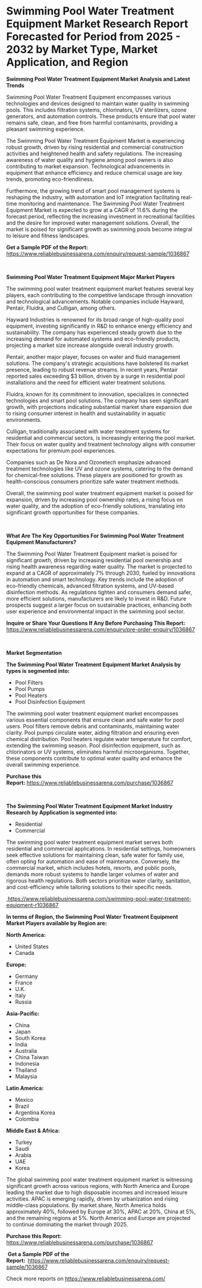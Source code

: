<p><h1>Swimming Pool Water Treatment Equipment Market Research Report Forecasted for Period from 2025 -  2032 by Market Type, Market Application, and Region</h1></p><p><strong>Swimming Pool Water Treatment Equipment Market Analysis and Latest Trends</strong></p>
<p><p>Swimming Pool Water Treatment Equipment encompasses various technologies and devices designed to maintain water quality in swimming pools. This includes filtration systems, chlorinators, UV sterilizers, ozone generators, and automation controls. These products ensure that pool water remains safe, clean, and free from harmful contaminants, providing a pleasant swimming experience.</p><p>The Swimming Pool Water Treatment Equipment Market is experiencing robust growth, driven by rising residential and commercial construction activities and heightened health and safety regulations. The increasing awareness of water quality and hygiene among pool owners is also contributing to market expansion. Technological advancements in equipment that enhance efficiency and reduce chemical usage are key trends, promoting eco-friendliness.</p><p>Furthermore, the growing trend of smart pool management systems is reshaping the industry, with automation and IoT integration facilitating real-time monitoring and maintenance. The Swimming Pool Water Treatment Equipment Market is expected to grow at a CAGR of 11.6% during the forecast period, reflecting the increasing investment in recreational facilities and the desire for improved water management solutions. Overall, the market is poised for significant growth as swimming pools become integral to leisure and fitness landscapes.</p></p>
<p><strong>Get a Sample PDF of the Report:&nbsp;</strong> <a href="https://www.reliablebusinessarena.com/enquiry/request-sample/1036867?utm_campaign=2039&utm_medium=2&utm_source=Github&utm_content=ia&utm_term=10042025&utm_id=swimming-pool-water-treatment-equipment">https://www.reliablebusinessarena.com/enquiry/request-sample/1036867</a></p>
<p>&nbsp;</p>
<p><strong>Swimming Pool Water Treatment Equipment Major Market Players</strong></p>
<p><p>The swimming pool water treatment equipment market features several key players, each contributing to the competitive landscape through innovation and technological advancements. Notable companies include Hayward, Pentair, Fluidra, and Culligan, among others.</p><p>Hayward Industries is renowned for its broad range of high-quality pool equipment, investing significantly in R&D to enhance energy efficiency and sustainability. The company has experienced steady growth due to the increasing demand for automated systems and eco-friendly products, projecting a market size increase alongside overall industry growth.</p><p>Pentair, another major player, focuses on water and fluid management solutions. The company's strategic acquisitions have bolstered its market presence, leading to robust revenue streams. In recent years, Pentair reported sales exceeding $3 billion, driven by a surge in residential pool installations and the need for efficient water treatment solutions.</p><p>Fluidra, known for its commitment to innovation, specializes in connected technologies and smart pool solutions. The company has seen significant growth, with projections indicating substantial market share expansion due to rising consumer interest in health and sustainability in aquatic environments.</p><p>Culligan, traditionally associated with water treatment systems for residential and commercial sectors, is increasingly entering the pool market. Their focus on water quality and treatment technology aligns with consumer expectations for premium pool experiences.</p><p>Companies such as De Nora and Ozonetech emphasize advanced treatment technologies like UV and ozone systems, catering to the demand for chemical-free solutions. These players are positioned for growth as health-conscious consumers prioritize safe water treatment methods.</p><p>Overall, the swimming pool water treatment equipment market is poised for expansion, driven by increasing pool ownership rates, a rising focus on water quality, and the adoption of eco-friendly solutions, translating into significant growth opportunities for these companies.</p></p>
<p>&nbsp;</p>
<p><strong>What Are The Key Opportunities For Swimming Pool Water Treatment Equipment Manufacturers?</strong></p>
<p><p>The Swimming Pool Water Treatment Equipment market is poised for significant growth, driven by increasing residential pool ownership and rising health awareness regarding water quality. The market is projected to expand at a CAGR of approximately 7% through 2030, fueled by innovations in automation and smart technology. Key trends include the adoption of eco-friendly chemicals, advanced filtration systems, and UV-based disinfection methods. As regulations tighten and consumers demand safer, more efficient solutions, manufacturers are likely to invest in R&D. Future prospects suggest a larger focus on sustainable practices, enhancing both user experience and environmental impact in the swimming pool sector.</p></p>
<p><strong>Inquire or Share Your Questions If Any Before Purchasing This Report:</strong> <a href="https://www.reliablebusinessarena.com/enquiry/pre-order-enquiry/1036867?utm_campaign=2039&utm_medium=2&utm_source=Github&utm_content=ia&utm_term=10042025&utm_id=swimming-pool-water-treatment-equipment">https://www.reliablebusinessarena.com/enquiry/pre-order-enquiry/1036867</a></p>
<p>&nbsp;</p>
<p><strong>Market Segmentation</strong></p>
<p><strong>The Swimming Pool Water Treatment Equipment Market Analysis by types is segmented into:</strong></p>
<p><ul><li>Pool Filters</li><li>Pool Pumps</li><li>Pool Heaters</li><li>Pool Disinfection Equipment</li></ul></p>
<p><p>The swimming pool water treatment equipment market encompasses various essential components that ensure clean and safe water for pool users. Pool filters remove debris and contaminants, maintaining water clarity. Pool pumps circulate water, aiding filtration and ensuring even chemical distribution. Pool heaters regulate water temperature for comfort, extending the swimming season. Pool disinfection equipment, such as chlorinators or UV systems, eliminates harmful microorganisms. Together, these components contribute to optimal water quality and enhance the overall swimming experience.</p></p>
<p><strong>Purchase this Report:&nbsp;</strong><a href="https://www.reliablebusinessarena.com/purchase/1036867?utm_campaign=2039&utm_medium=2&utm_source=Github&utm_content=ia&utm_term=10042025&utm_id=swimming-pool-water-treatment-equipment">https://www.reliablebusinessarena.com/purchase/1036867</a></p>
<p>&nbsp;</p>
<p><strong>The Swimming Pool Water Treatment Equipment Market Industry Research by Application is segmented into:</strong></p>
<p><ul><li>Residential</li><li>Commercial</li></ul></p>
<p><p>The swimming pool water treatment equipment market serves both residential and commercial applications. In residential settings, homeowners seek effective solutions for maintaining clean, safe water for family use, often opting for automation and ease of maintenance. Conversely, the commercial market, which includes hotels, resorts, and public pools, demands more robust systems to handle larger volumes of water and rigorous health regulations. Both sectors prioritize water clarity, sanitation, and cost-efficiency while tailoring solutions to their specific needs.</p></p>
<p><a href="https://www.reliablebusinessarena.com/swimming-pool-water-treatment-equipment-r1036867?utm_campaign=2039&utm_medium=2&utm_source=Github&utm_content=ia&utm_term=10042025&utm_id=swimming-pool-water-treatment-equipment">&nbsp;https://www.reliablebusinessarena.com/swimming-pool-water-treatment-equipment-r1036867</a></p>
<p><strong>In terms of Region, the Swimming Pool Water Treatment Equipment Market Players available by Region are:</strong></p>
<p>
    <p> <strong> North America: </strong>
        <ul>
            <li>United States</li>
            <li>Canada</li>
        </ul>
        </p> 
    <p> <strong> Europe: </strong>
        <ul>
            <li>Germany</li>
            <li>France</li>
            <li>U.K.</li>
            <li>Italy</li>
            <li>Russia</li>
        </ul>
        </p> 
    <p> <strong> Asia-Pacific: </strong>
        <ul>
            <li>China</li>
            <li>Japan</li>
            <li>South Korea</li>
            <li>India</li>
            <li>Australia</li>
            <li>China Taiwan</li>
            <li>Indonesia</li>
            <li>Thailand</li>
            <li>Malaysia</li>
        </ul>
        </p> 
    <p> <strong> Latin America: </strong>
        <ul>
            <li>Mexico</li>
            <li>Brazil</li>
            <li>Argentina Korea</li>
            <li>Colombia</li>
        </ul>
        </p> 
    <p> <strong> Middle East & Africa: </strong>
        <ul>
            <li>Turkey</li>
            <li>Saudi</li>
            <li>Arabia</li>
            <li>UAE</li>
            <li>Korea</li>
        </ul>
    </p>
    </p>
<p><p>The global swimming pool water treatment equipment market is witnessing significant growth across various regions, with North America and Europe leading the market due to high disposable incomes and increased leisure activities. APAC is emerging rapidly, driven by urbanization and rising middle-class populations. By market share, North America holds approximately 40%, followed by Europe at 30%, APAC at 20%, China at 5%, and the remaining regions at 5%. North America and Europe are projected to continue dominating the market through 2025.</p></p>
<p><strong>Purchase this Report: </strong><a href="https://www.reliablebusinessarena.com/purchase/1036867?utm_campaign=2039&utm_medium=2&utm_source=Github&utm_content=ia&utm_term=10042025&utm_id=swimming-pool-water-treatment-equipment">https://www.reliablebusinessarena.com/purchase/1036867</a></p>
<p>&nbsp;<strong>Get a Sample PDF of the Report:&nbsp;&nbsp;</strong><a href="https://www.reliablebusinessarena.com/enquiry/request-sample/1036867?utm_campaign=2039&utm_medium=2&utm_source=Github&utm_content=ia&utm_term=10042025&utm_id=swimming-pool-water-treatment-equipment">https://www.reliablebusinessarena.com/enquiry/request-sample/1036867</a></p>
<p><strong></strong></p>
<p>Check more reports on <a href="https://www.reliablebusinessarena.com/?utm_campaign=2039&utm_medium=2&utm_source=Github&utm_content=ia&utm_term=10042025&utm_id=swimming-pool-water-treatment-equipment">https://www.reliablebusinessarena.com/</a></p>